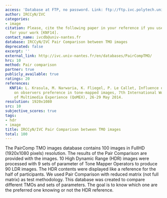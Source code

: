 ```yaml
---
access: 'Database at FTP, no password. Link: ftp://ftp.ivc.polytech.univ-nantes.fr/PairCompTMO/'
author: IRCCyN/IVC
categories:
- image
citation: Please, cite the following paper in your reference if you use this database
  for your work [KNF14].
contact_name: ivcdb@univ-nantes.fr
database: IRCCyN/IVC Pair Comparison between TMO images
deprecated: false
excerpt: ''
external_link: http://ivc.univ-nantes.fr/en/databases/PairCompTMO/
hrc: 10
method: Pair comparison
partner: true
publicly_available: true
ratings: 20
references:
  KNF14: L. Krasula, M. Narwaria, K. Fliegel, P. Le Callet, Influence of hdr reference
    on observers preference in tone-mapped images, 7th International Workshop on Quality
    of Multimedia Experience (QoMEX), 26-29 May 2014.
resolution: 1920x1080
src: 10
subjective_scores: true
tags:
- hdr
- image
title: IRCCyN/IVC Pair Comparison between TMO images
total: 100
---
```


The PairComp TMO images database contains 100 images in FullHD (1920x1080 pixels) resolution. The results of the Pair Comparison are provided with the images. 10 High Dynamic Range (HDR) images were processed with 9 sets of parameter of Tone Mapper Operators to produce 90 LDR images. The HDR contents were displayed like a reference for the half of participants. We used Pair Comparison with reduced matrix (not full matrix) as test methodology. This database was created to compare different TMOs and sets of parameters. The goal is to know which one are the preferred one knowing or not the HDR reference.